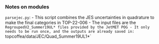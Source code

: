 ### Notes on modules
`parsejec.py`:
    - This script combines the JES uncertainties in quadrature to make the final categories in TOP-22-006
        - The input files are the `RegroupedV2_Summer19UL* files provided by the JetMET POG
    - It only needs to be run once, and the outputs are already saved in: `topcoffea/data/JEC/Quad_Summer19UL1*`
